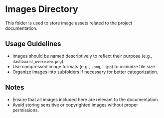 # Images Directory

This folder is used to store image assets related to the project documentation.

## Usage Guidelines
- Images should be named descriptively to reflect their purpose (e.g., `dashboard_overview.png`).
- Use compressed image formats (e.g., `.png`, `.jpg`) to minimize file size.
- Organize images into subfolders if necessary for better categorization.

## Notes
- Ensure that all images included here are relevant to the documentation.
- Avoid storing sensitive or copyrighted images without proper permissions.